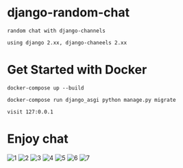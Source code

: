 # django-random-chat
    random chat with django-channels
    
    using django 2.xx, django-chaneels 2.xx



  
# Get Started with Docker

    docker-compose up --build

    docker-compose run django_asgi python manage.py migrate

    visit 127:0.0.1

# Enjoy chat

![1](https://user-images.githubusercontent.com/75523516/109577732-6d2dc300-7b39-11eb-9ac2-65a2b6e93bfa.png)
![2](https://user-images.githubusercontent.com/75523516/109577735-6e5ef000-7b39-11eb-8fb3-44ff1100e579.png)
![3](https://user-images.githubusercontent.com/75523516/109577749-7880ee80-7b39-11eb-8338-ea1416fdcf99.png)
![4](https://user-images.githubusercontent.com/75523516/109577736-6ef78680-7b39-11eb-88b9-5044a1883d95.png)
![5](https://user-images.githubusercontent.com/75523516/109577739-7028b380-7b39-11eb-974b-be00d3918092.png)
![6](https://user-images.githubusercontent.com/75523516/109577740-7159e080-7b39-11eb-8bae-fdcc7844e248.png)
![7](https://user-images.githubusercontent.com/75523516/109577745-73bc3a80-7b39-11eb-9bc0-9b94edf3fd97.png)

